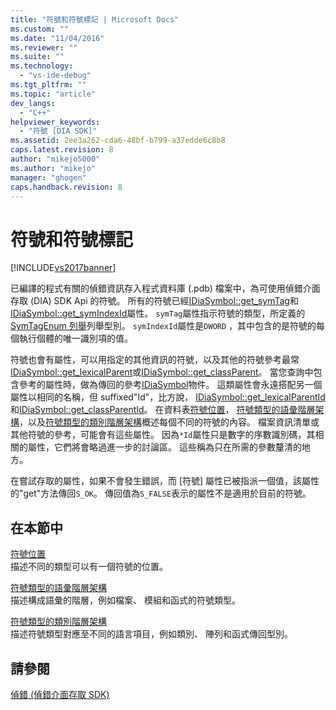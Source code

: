 ```yaml
---
title: "符號和符號標記 | Microsoft Docs"
ms.custom: ""
ms.date: "11/04/2016"
ms.reviewer: ""
ms.suite: ""
ms.technology: 
  - "vs-ide-debug"
ms.tgt_pltfrm: ""
ms.topic: "article"
dev_langs: 
  - "C++"
helpviewer_keywords: 
  - "符號 [DIA SDK]"
ms.assetid: 2ee3a262-cda6-48bf-b799-a37edde6c8b8
caps.latest.revision: 8
author: "mikejo5000"
ms.author: "mikejo"
manager: "ghogen"
caps.handback.revision: 8
---
```

# 符號和符號標記
[!INCLUDE[vs2017banner](../../code-quality/includes/vs2017banner.md)]

已編譯的程式有關的偵錯資訊存入程式資料庫 \(.pdb\) 檔案中，為可使用偵錯介面存取 \(DIA\) SDK Api 的符號。  所有的符號已經[IDiaSymbol::get\_symTag](../Topic/IDiaSymbol::get_symTag.md)和[IDiaSymbol::get\_symIndexId](../../debugger/debug-interface-access/idiasymbol-get-symindexid.md)屬性。  `symTag`屬性指示符號的類型，所定義的[SymTagEnum 列舉](../../debugger/debug-interface-access/symtagenum.md)列舉型別。  `symIndexId`屬性是`DWORD` ，其中包含的是符號的每個執行個體的唯一識別項的值。  
  
 符號也會有屬性，可以用指定的其他資訊的符號，以及其他的符號參考最常[IDiaSymbol::get\_lexicalParent](../../debugger/debug-interface-access/idiasymbol-get-lexicalparent.md)或[IDiaSymbol::get\_classParent](../Topic/IDiaSymbol::get_classParent.md)。  當您查詢中包含參考的屬性時，做為傳回的參考[IDiaSymbol](../../debugger/debug-interface-access/idiasymbol.md)物件。  這類屬性會永遠搭配另一個屬性以相同的名稱，但 suffixed"Id"，比方說， [IDiaSymbol::get\_lexicalParentId](../../debugger/debug-interface-access/idiasymbol-get-lexicalparentid.md)和[IDiaSymbol::get\_classParentId](../Topic/IDiaSymbol::get_classParentId.md)。  在資料表[符號位置](../../debugger/debug-interface-access/symbol-locations.md)， [符號類型的語彙階層架構](../../debugger/debug-interface-access/lexical-hierarchy-of-symbol-types.md)，以及[符號類型的類別階層架構](../../debugger/debug-interface-access/class-hierarchy-of-symbol-types.md)概述每個不同的符號的內容。  檔案資訊清單或其他符號的參考，可能會有這些屬性。  因為`*Id`屬性只是數字的序數識別碼，其相關的屬性，它們將會略過進一步的討論區。  這些稱為只在所需的參數釐清的地方。  
  
 在嘗試存取的屬性，如果不會發生錯誤，而 \[符號\] 屬性已被指派一個值，該屬性的"get"方法傳回`S_OK`。  傳回值為`S_FALSE`表示的屬性不是適用於目前的符號。  
  
## 在本節中  
 [符號位置](../../debugger/debug-interface-access/symbol-locations.md)  
 描述不同的類型可以有一個符號的位置。  
  
 [符號類型的語彙階層架構](../../debugger/debug-interface-access/lexical-hierarchy-of-symbol-types.md)  
 描述構成語彙的階層，例如檔案、 模組和函式的符號類型。  
  
 [符號類型的類別階層架構](../../debugger/debug-interface-access/class-hierarchy-of-symbol-types.md)  
 描述符號類型對應至不同的語言項目，例如類別、 陣列和函式傳回型別。  
  
## 請參閱  
 [偵錯 \(偵錯介面存取 SDK\)](../../debugger/debug-interface-access/debug-interface-access-sdk.md)